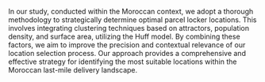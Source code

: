 In our study, conducted within the Moroccan context, we adopt a thorough methodology to strategically determine optimal parcel locker locations. 
This involves integrating clustering techniques based on attractors, population density, and surface area, utilizing the Huff model. 
By combining these factors, we aim to improve the precision and contextual relevance of our location selection process. 
Our approach provides a comprehensive and effective strategy for identifying the most suitable locations within the Moroccan last-mile delivery landscape.

